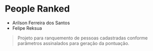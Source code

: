 # People Ranked

* Arilson Ferreira dos Santos
* Felipe Reksua

> Projeto para ranquemento de pessoas cadastradas conforme parâmetros assinalados para geração da pontuação.

